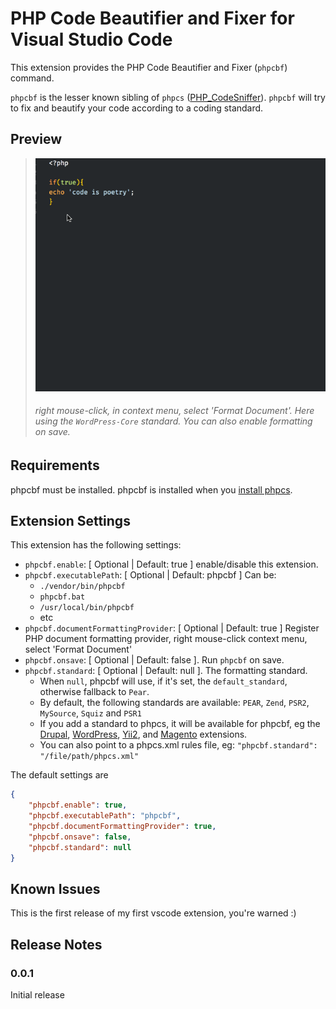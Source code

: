 # PHP Code Beautifier and Fixer for Visual Studio Code

This extension provides the PHP Code Beautifier and Fixer (`phpcbf`) command.

`phpcbf` is the lesser known sibling of `phpcs` ([PHP_CodeSniffer](https://github.com/squizlabs/PHP_CodeSniffer)). `phpcbf` will try to fix and beautify your code according to a coding standard.

## Preview
>![phpcbf preview](images/phpcbf-preview.gif)
>###### right mouse-click, in  context menu, select 'Format Document'. Here using the `WordPress-Core` standard. You can also enable formatting on save.

## Requirements

phpcbf must be installed. phpcbf is installed when you [install phpcs](https://github.com/squizlabs/PHP_CodeSniffer#installation).

## Extension Settings

This extension has the following settings:

* `phpcbf.enable`: [ Optional | Default: true ] enable/disable this extension.
* `phpcbf.executablePath`: [ Optional | Default: phpcbf ] Can be:
	* `./vendor/bin/phpcbf`
	* `phpcbf.bat`
	* `/usr/local/bin/phpcbf`
	* etc
* `phpcbf.documentFormattingProvider`: [ Optional | Default: true ]  Register PHP document formatting provider, right mouse-click context menu, select 'Format Document'
* `phpcbf.onsave`: [ Optional | Default: false ]. Run `phpcbf` on save.
* `phpcbf.standard`: [ Optional | Default: null ]. The formatting standard.
	* When `null`, phpcbf will use, if it's set, the `default_standard`, otherwise fallback to `Pear`.
	* By default, the following standards are available: `PEAR`, `Zend`, `PSR2`, `MySource`, `Squiz` and `PSR1`
	* If you add a standard to phpcs, it will be available for phpcbf, eg the [Drupal](https://github.com/klausi/coder), [WordPress](https://github.com/WordPress-Coding-Standards/WordPress-Coding-Standards), [Yii2](https://github.com/yiisoft/yii2-coding-standards), and [Magento](https://github.com/magento/marketplace-eqp) extensions.
	* You can also point to a phpcs.xml rules file, eg: `"phpcbf.standard": "/file/path/phpcs.xml"`

The default settings are

```json
{
	"phpcbf.enable": true,
	"phpcbf.executablePath": "phpcbf",
	"phpcbf.documentFormattingProvider": true,
	"phpcbf.onsave": false,
	"phpcbf.standard": null
}
```

## Known Issues

This is the first release of my first vscode extension, you're warned :)

## Release Notes

### 0.0.1

Initial release
